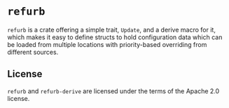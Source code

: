
# `refurb`

`refurb` is a crate offering a simple trait, `Update`, and a
derive macro for it, which makes it easy to define structs
to hold configuration data which can be loaded from multiple
locations with priority-based overriding from different sources.

## License

`refurb` and `refurb-derive` are licensed under the terms of the
Apache 2.0 license.
